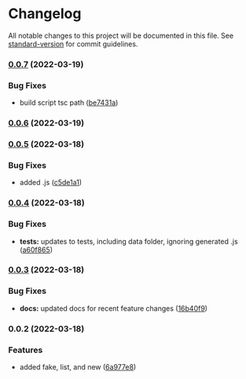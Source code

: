 # Changelog

All notable changes to this project will be documented in this file. See [standard-version](https://github.com/conventional-changelog/standard-version) for commit guidelines.

### [0.0.7](https://github.com/tpalko/dbup-downtown/compare/v0.0.6...v0.0.7) (2022-03-19)


### Bug Fixes

* build script tsc path ([be7431a](https://github.com/tpalko/dbup-downtown/commit/be7431a5d764f536b10a65654a25a3abcd4dc7bf))

### [0.0.6](https://github.com/tpalko/dbup-downtown/compare/v0.0.5...v0.0.6) (2022-03-19)

### [0.0.5](https://github.com/tpalko/dbup-downtown/compare/v0.0.4...v0.0.5) (2022-03-18)


### Bug Fixes

* added .js ([c5de1a1](https://github.com/tpalko/dbup-downtown/commit/c5de1a18f59261a0d5b8900efed55d835dce0a28))

### [0.0.4](https://github.com/tpalko/dbup-downtown/compare/v0.0.3...v0.0.4) (2022-03-18)


### Bug Fixes

* **tests:** updates to tests, including data folder, ignoring generated .js ([a60f865](https://github.com/tpalko/dbup-downtown/commit/a60f8658260e51a1bc373b05da29ccbe726746c4))

### [0.0.3](https://github.com/tpalko/dbup-downtown/compare/v0.0.2...v0.0.3) (2022-03-18)


### Bug Fixes

* **docs:** updated docs for recent feature changes ([16b40f9](https://github.com/tpalko/dbup-downtown/commit/16b40f9826521dc0213b42c5955dd017884e05b5))

### 0.0.2 (2022-03-18)


### Features

* added fake, list, and new ([6a977e8](https://github.com/tpalko/dbup-downtown/commit/6a977e8ecc4a02169ce84aa4e220cb0a07404d29))
